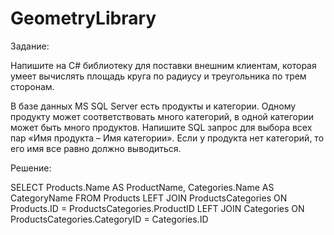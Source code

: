 # GeometryLibrary

Задание:

Напишите на C# библиотеку для поставки внешним клиентам, 
которая умеет вычислять площадь круга по радиусу и треугольника по трем сторонам. 

В базе данных MS SQL Server есть продукты и категории. 
Одному продукту может соответствовать много категорий, в одной категории может быть много продуктов. 
Напишите SQL запрос для выбора всех пар «Имя продукта – Имя категории». 
Если у продукта нет категорий, то его имя все равно должно выводиться.

Решение: 

SELECT Products.Name AS ProductName, Categories.Name AS CategoryName
FROM Products
LEFT JOIN ProductsCategories ON Products.ID = ProductsCategories.ProductID
LEFT JOIN Categories ON ProductsCategories.CategoryID = Categories.ID
